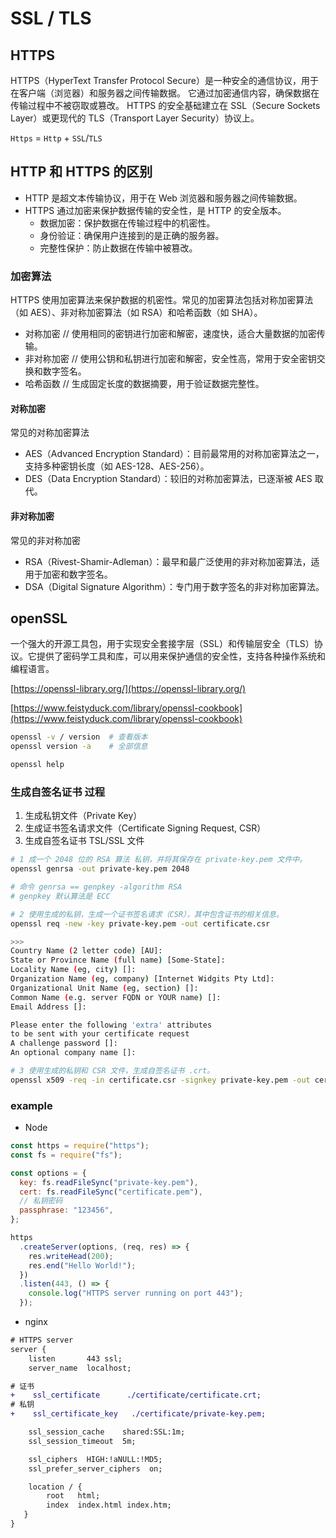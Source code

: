 # SSL / TLS

## HTTPS

HTTPS（HyperText Transfer Protocol Secure）是一种安全的通信协议，用于在客户端（浏览器）和服务器之间传输数据。
它通过加密通信内容，确保数据在传输过程中不被窃取或篡改。
HTTPS 的安全基础建立在 SSL（Secure Sockets Layer）或更现代的 TLS（Transport Layer Security）协议上。

`Https` = `Http` + `SSL`/`TLS`

## HTTP 和 HTTPS 的区别

- HTTP 是超文本传输协议，用于在 Web 浏览器和服务器之间传输数据。
- HTTPS 通过加密来保护数据传输的安全性，是 HTTP 的安全版本。
  - 数据加密：保护数据在传输过程中的机密性。
  - 身份验证：确保用户连接到的是正确的服务器。
  - 完整性保护：防止数据在传输中被篡改。

### 加密算法

HTTPS 使用加密算法来保护数据的机密性。常见的加密算法包括对称加密算法（如 AES）、非对称加密算法（如 RSA）和哈希函数（如 SHA）。

- 对称加密 // 使用相同的密钥进行加密和解密，速度快，适合大量数据的加密传输。
- 非对称加密 // 使用公钥和私钥进行加密和解密，安全性高，常用于安全密钥交换和数字签名。
- 哈希函数 // 生成固定长度的数据摘要，用于验证数据完整性。

#### 对称加密

常见的对称加密算法

- AES（Advanced Encryption Standard）：目前最常用的对称加密算法之一，支持多种密钥长度（如 AES-128、AES-256）。
- DES（Data Encryption Standard）：较旧的对称加密算法，已逐渐被 AES 取代。

#### 非对称加密

常见的非对称加密

- RSA（Rivest-Shamir-Adleman）：最早和最广泛使用的非对称加密算法，适用于加密和数字签名。
- DSA（Digital Signature Algorithm）：专门用于数字签名的非对称加密算法。

## openSSL

一个强大的开源工具包，用于实现安全套接字层（SSL）和传输层安全（TLS）协议。它提供了密码学工具和库，可以用来保护通信的安全性，支持各种操作系统和编程语言。

[https://openssl-library.org/](https://openssl-library.org/)

[https://www.feistyduck.com/library/openssl-cookbook](https://www.feistyduck.com/library/openssl-cookbook)

```bash
openssl -v / version  # 查看版本
openssl version -a    # 全部信息

openssl help
```

### 生成自签名证书 过程

1. 生成私钥文件（Private Key）
2. 生成证书签名请求文件（Certificate Signing Request, CSR）
3. 生成自签名证书 TSL/SSL 文件

```bash
# 1 成一个 2048 位的 RSA 算法 私钥，并将其保存在 private-key.pem 文件中。
openssl genrsa -out private-key.pem 2048

# 命令 genrsa == genpkey -algorithm RSA
# genpkey 默认算法是 ECC

# 2 使用生成的私钥，生成一个证书签名请求（CSR），其中包含证书的相关信息。
openssl req -new -key private-key.pem -out certificate.csr

>>>
Country Name (2 letter code) [AU]:
State or Province Name (full name) [Some-State]:
Locality Name (eg, city) []:
Organization Name (eg, company) [Internet Widgits Pty Ltd]:
Organizational Unit Name (eg, section) []:
Common Name (e.g. server FQDN or YOUR name) []:
Email Address []:

Please enter the following 'extra' attributes
to be sent with your certificate request
A challenge password []:
An optional company name []:

# 3 使用生成的私钥和 CSR 文件，生成自签名证书 .crt。
openssl x509 -req -in certificate.csr -signkey private-key.pem -out certificate.crt

```

### example

- Node

```js
const https = require("https");
const fs = require("fs");

const options = {
  key: fs.readFileSync("private-key.pem"),
  cert: fs.readFileSync("certificate.pem"),
  // 私钥密码
  passphrase: "123456",
};

https
  .createServer(options, (req, res) => {
    res.writeHead(200);
    res.end("Hello World!");
  })
  .listen(443, () => {
    console.log("HTTPS server running on port 443");
  });
```

- nginx

```diff
# HTTPS server
server {
    listen       443 ssl;
    server_name  localhost;

# 证书
+    ssl_certificate      ./certificate/certificate.crt;
# 私钥
+    ssl_certificate_key   ./certificate/private-key.pem;

    ssl_session_cache    shared:SSL:1m;
    ssl_session_timeout  5m;

    ssl_ciphers  HIGH:!aNULL:!MD5;
    ssl_prefer_server_ciphers  on;

    location / {
        root   html;
        index  index.html index.htm;
   }
}
```
